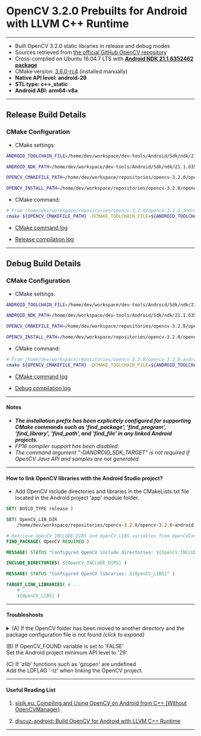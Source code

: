 # OpenCV 3.2.0 Prebuilts for Android with LLVM C++ Runtime 
---
- Built OpenCV 3.2.0 static libraries in release and debug modes
- Sources retrieved from [the official GitHub OpenCV repository]( https://github.com/opencv/opencv/archive/3.2.0.zip)
- Cross-compiled on Ubuntu 16.04.7 LTS with [**Android NDK 21.1.6352462 package**](https://github.com/android/ndk/wiki/Unsupported-Downloads)
- CMake version: [3.6.0-rc4](https://src.fedoraproject.org/lookaside/extras/cmake/cmake-3.6.0-rc4.tar.gz/) (installed manually)
- **Native API level: android-29**
- **STL type: c++_static**
- **Android ABI: arm64-v8a**
---
## Release Build Details

### CMake Configuration

- CMake settings:
```bash
ANDROID_TOOLCHAIN_FILE=/home/dev/workspace/dev-tools/Android/Sdk/ndk/21.1.6352462/build/cmake/android.toolchain.cmake
```
```bash
ANDROID_NDK_PATH=/home/dev/workspace/dev-tools/Android/Sdk/ndk/21.1.6352462
```
```bash
OPENCV_CMAKEFILE_PATH=/home/dev/workspace/repositories/opencv-3.2.0/opencv-3.2.0
```
```bash
OPENCV_INSTALL_PATH=/home/dev/workspace/repositories/opencv-3.2.0/opencv-3.2.0-android-29-arm64-v8a/release
```
- CMake command:
```bash
# From /home/dev/workspace/repositories/opencv-3.2.0/opencv-3.2.0-android-25-arm64-v8a/release
cmake ${OPENCV_CMAKEFILE_PATH} -DCMAKE_TOOLCHAIN_FILE=${ANDROID_TOOLCHAIN_FILE} -DANDROID_NDK=${ANDROID_NDK_PATH} -DANDROID_NATIVE_API_LEVEL=android-29 -DBUILD_JAVA=OFF -DBUILD_ANDROID_EXAMPLES=ON -DBUILD_ANDROID_PROJECTS=ON -DANDROID_STL=c++_static -DBUILD_SHARED_LIBS=OFF -DCMAKE_INSTALL_PREFIX:PATH=${OPENCV_INSTALL_PATH} -DANDROID_ABI=arm64-v8a -DOPENCV_FP16_DISABLE=ON -DCMAKE_BUILD_TYPE=Release
```
+ [CMake command log](logs/release_build_configuration.md)

+ [Release compilation log](logs/release_build_compilation.md)

---
## Debug Build Details

### CMake Configuration

- CMake settings:
```bash
ANDROID_TOOLCHAIN_FILE=/home/dev/workspace/dev-tools/Android/Sdk/ndk/21.1.6352462/build/cmake/android.toolchain.cmake
```
```bash
ANDROID_NDK_PATH=/home/dev/workspace/dev-tools/Android/Sdk/ndk/21.1.6352462
```
```bash
OPENCV_CMAKEFILE_PATH=/home/dev/workspace/repositories/opencv-3.2.0/opencv-3.2.0
```
```bash
OPENCV_INSTALL_PATH=/home/dev/workspace/repositories/opencv-3.2.0/opencv-3.2.0-android-29-arm64-v8a/debug
```

- CMake command:
```bash
# From /home/dev/workspace/repositories/opencv-3.2.0/opencv-3.2.0-android-25-arm64-v8a/debug
cmake ${OPENCV_CMAKEFILE_PATH} -DCMAKE_TOOLCHAIN_FILE=${ANDROID_TOOLCHAIN_FILE} -DANDROID_NDK=${ANDROID_NDK_PATH} -DANDROID_NATIVE_API_LEVEL=android-29 -DBUILD_JAVA=OFF -DBUILD_ANDROID_EXAMPLES=ON -DBUILD_ANDROID_PROJECTS=ON -DANDROID_STL=c++_static -DBUILD_SHARED_LIBS=OFF -DCMAKE_INSTALL_PREFIX:PATH=${OPENCV_INSTALL_PATH} -DANDROID_ABI=arm64-v8a -DOPENCV_FP16_DISABLE=ON -DCMAKE_BUILD_TYPE=Debug
```
+ [CMake command log](logs/debug_build_configuration.md)

+ [Debug compilation log](logs/debug_build_compilation.md)

---
#### Notes

+ ***The installation prefix has been explicitely configured for supporting CMake commands such as 'find_package', 'find_program', 'find_library', 'find_path', and 'find_file' in any linked Android projects.***
+ *FP16 compiler support has been disabled.*
+ *The command argument "-DANDROID_SDK_TARGET" is not required if OpenCV Java API and samples are not generated.*
---
#### How to link OpenCV libraries with the Android Studio project?
+ Add OpenCV include directories and libraries in the CMakeLists.txt file located in the Android project 'app' module folder.

```cmake
SET( BUILD_TYPE release )

SET( OpenCV_LIB_DIR
    /home/dev/workspace/repositories/opencv-3.2.0/opencv-3.2.0-android-29-arm64-v8a/${BUILD_TYPE} )

# Retrieve OpenCV_INCLUDE_DIRS and OpenCV_LIBS variables from OpenCVConfig.cmake
FIND_PACKAGE( OpenCV REQUIRED )

MESSAGE( STATUS "Configured OpenCV include directories: ${OpenCV_INCLUDE_DIRS}" )

INCLUDE_DIRECTORIES( ${OpenCV_INCLUDE_DIRS} )

MESSAGE( STATUS "Configured OpenCV libraries: ${OpenCV_LIBS}" )

TARGET_LINK_LIBRARIES( # ...
    # ...
    ${OpenCV_LIBS} )
```

---

#### Troubleshoots

<details>
<summary>(A) If the OpenCV folder has been moved to another directory and the package configuration file is not found <i>(click to expand)</i></summary>

+ Option 1: Re-edit configured OpenCV_INCLUDE_DIRS variable in OpenCVConfig.cmake.
+ Option 2: Add OpenCV include directories and libraries in the CMakeLists.txt file manually.
```cmake
SET( BUILD_TYPE release )

SET( OpenCV_ROOT_DIR /home/dev/workspace/repositories/opencv-3.2.0/ )

SET( OpenCV_LIB_DIR
    ${OpenCV_ROOT_DIR}/opencv-3.2.0-android-29-arm64-v8a/${BUILD_TYPE}/lib/arm64-v8a )

SET( OpenCV_INCLUDE_DIRS 
    ${OpenCV_ROOT_DIR}/opencv-3.2.0-android-29-arm64-v8a/${BUILD_TYPE} 
    ${OpenCV_ROOT_DIR}/opencv-3.2.0/include 
    ${OpenCV_ROOT_DIR}/opencv-3.2.0/include/opencv 
    ${OpenCV_ROOT_DIR}/opencv-3.2.0/modules/core/include 
    ${OpenCV_ROOT_DIR}/opencv-3.2.0/modules/flann/include 
    ${OpenCV_ROOT_DIR}/opencv-3.2.0/modules/imgproc/include 
    ${OpenCV_ROOT_DIR}/opencv-3.2.0/modules/ml/include
    ${OpenCV_ROOT_DIR}/opencv-3.2.0/modules/photo/include 
    ${OpenCV_ROOT_DIR}/opencv-3.2.0/modules/video/include 
    ${OpenCV_ROOT_DIR}/opencv-3.2.0/modules/imgcodecs/include
    ${OpenCV_ROOT_DIR}/opencv-3.2.0/modules/shape/include 
    ${OpenCV_ROOT_DIR}/opencv-3.2.0/modules/videoio/include 
    ${OpenCV_ROOT_DIR}/opencv-3.2.0/modules/highgui/include 
    ${OpenCV_ROOT_DIR}/opencv-3.2.0/modules/objdetect/include 
    ${OpenCV_ROOT_DIR}/opencv-3.2.0/modules/superres/include 
    ${OpenCV_ROOT_DIR}/opencv-3.2.0/modules/ts/include 
    ${OpenCV_ROOT_DIR}/opencv-3.2.0/modules/features2d/include 
    ${OpenCV_ROOT_DIR}/opencv-3.2.0/modules/calib3d/include 
    ${OpenCV_ROOT_DIR}/opencv-3.2.0/modules/stitching/include 
    ${OpenCV_ROOT_DIR}/opencv-3.2.0/modules/videostab/include )

MESSAGE( STATUS "Configured OpenCV include directories: ${OpenCV_INCLUDE_DIRS}" )

INCLUDE_DIRECTORIES( ${OpenCV_INCLUDE_DIRS} )

MESSAGE( STATUS "Configured OpenCV libraries: ${OpenCV_LIBS}" )

TARGET_LINK_LIBRARIES( # ...
    # ...
    ${OpenCV_LIBS} )

TARGET_LINK_LIBRARIES( # ...
    # ...
    # Links OpenCV libraries to the 
    # the target library
    ${OpenCV_LIB_DIR}/libopencv_calib3d.a
    ${OpenCV_LIB_DIR}/libopencv_core.a
    ${OpenCV_LIB_DIR}/libopencv_features2d.a
    ${OpenCV_LIB_DIR}/libopencv_flann.a
    ${OpenCV_LIB_DIR}/libopencv_highgui.a
    ${OpenCV_LIB_DIR}/libopencv_imgcodecs.a
    ${OpenCV_LIB_DIR}/libopencv_imgproc.a
    ${OpenCV_LIB_DIR}/libopencv_ml.a
    ${OpenCV_LIB_DIR}/libopencv_objdetect.a
    ${OpenCV_LIB_DIR}/libopencv_photo.a
    ${OpenCV_LIB_DIR}/libopencv_shape.a
    ${OpenCV_LIB_DIR}/libopencv_stitching.a
    ${OpenCV_LIB_DIR}/libopencv_superres.a
    ${OpenCV_LIB_DIR}/libopencv_video.a
    ${OpenCV_LIB_DIR}/libopencv_videoio.a
    ${OpenCV_LIB_DIR}/libopencv_videostab.a
    ${OpenCV_LIB_DIR}/../../3rdparty/lib/arm64-v8a/libIlmImf.a
    ${OpenCV_LIB_DIR}/../../3rdparty/lib/arm64-v8a/liblibjasper.a
    ${OpenCV_LIB_DIR}/../../3rdparty/lib/arm64-v8a/liblibjpeg.a
    ${OpenCV_LIB_DIR}/../../3rdparty/lib/arm64-v8a/liblibpng.a
    ${OpenCV_LIB_DIR}/../../3rdparty/lib/arm64-v8a/liblibtiff.a
    ${OpenCV_LIB_DIR}/../../3rdparty/lib/arm64-v8a/liblibwebp.a
    ${OpenCV_LIB_DIR}/../../3rdparty/lib/arm64-v8a/libtegra_hal.a )
```
</details> 

(B) If OpenCV_FOUND variable is set to 'FALSE'\
Set the Android project minimum API level to '29'.

(C) If 'zlib' functions such as 'gzopen' are undefined\
Add the LDFLAG '-lz' when linking the OpenCV project. 

---

#### Useful Reading List

1. [sisik.eu: Compiling and Using OpenCV on Android from C++ (Without OpenCVManager)](https://www.sisik.eu/blog/android/ndk/opencv-without-java)

2. [discuz-android: Build OpenCV for Android with LLVM C++ Runtime](https://discuz-android.blogspot.com/2017/10/build-opencv-for-android-with-llvm-c.html)

---